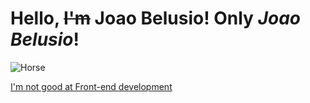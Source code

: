 #  **Hello, ~~I'm~~** Joao Belusio! Only _Joao_ _Belusio_!
![Horse](/horse-scared.jpg)
<div>
  <a href>
<p1 color:"red">I'm not good at Front-end development</p>

